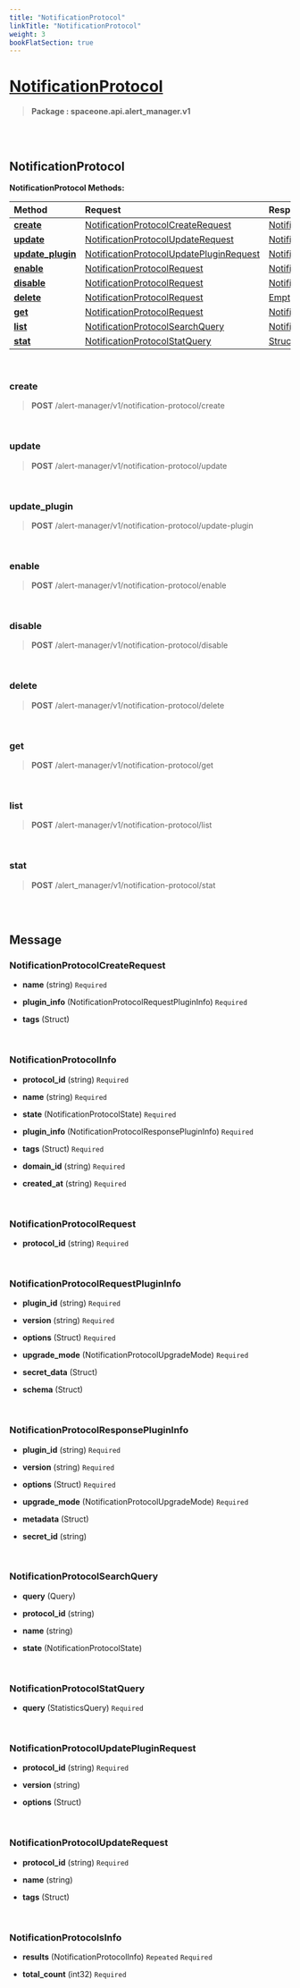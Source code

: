 ```yaml
---
title: "NotificationProtocol"
linkTitle: "NotificationProtocol"
weight: 3
bookFlatSection: true
---
```

# [NotificationProtocol](#NotificationProtocol)



>  **Package : spaceone.api.alert_manager.v1**

<br>
<br>

## NotificationProtocol





**NotificationProtocol Methods:**


| Method | Request | Response |
| :----- | :-------- | :-------- |
| [**create**](./NotificationProtocol#create) | [NotificationProtocolCreateRequest](NotificationProtocol#notificationprotocolcreaterequest) | [NotificationProtocolInfo](NotificationProtocol#notificationprotocolinfo) |
| [**update**](./NotificationProtocol#update) | [NotificationProtocolUpdateRequest](NotificationProtocol#notificationprotocolupdaterequest) | [NotificationProtocolInfo](NotificationProtocol#notificationprotocolinfo) |
| [**update_plugin**](./NotificationProtocol#update_plugin) | [NotificationProtocolUpdatePluginRequest](NotificationProtocol#notificationprotocolupdatepluginrequest) | [NotificationProtocolInfo](NotificationProtocol#notificationprotocolinfo) |
| [**enable**](./NotificationProtocol#enable) | [NotificationProtocolRequest](NotificationProtocol#notificationprotocolrequest) | [NotificationProtocolInfo](NotificationProtocol#notificationprotocolinfo) |
| [**disable**](./NotificationProtocol#disable) | [NotificationProtocolRequest](NotificationProtocol#notificationprotocolrequest) | [NotificationProtocolInfo](NotificationProtocol#notificationprotocolinfo) |
| [**delete**](./NotificationProtocol#delete) | [NotificationProtocolRequest](NotificationProtocol#notificationprotocolrequest) | [Empty](NotificationProtocol#empty) |
| [**get**](./NotificationProtocol#get) | [NotificationProtocolRequest](NotificationProtocol#notificationprotocolrequest) | [NotificationProtocolInfo](NotificationProtocol#notificationprotocolinfo) |
| [**list**](./NotificationProtocol#list) | [NotificationProtocolSearchQuery](NotificationProtocol#notificationprotocolsearchquery) | [NotificationProtocolsInfo](NotificationProtocol#notificationprotocolsinfo) |
| [**stat**](./NotificationProtocol#stat) | [NotificationProtocolStatQuery](NotificationProtocol#notificationprotocolstatquery) | [Struct](NotificationProtocol#struct) |



    
<br>

### create





> **POST** /alert-manager/v1/notification-protocol/create
>






    
<br>

### update





> **POST** /alert-manager/v1/notification-protocol/update
>






    
<br>

### update_plugin





> **POST** /alert-manager/v1/notification-protocol/update-plugin
>






    
<br>

### enable





> **POST** /alert-manager/v1/notification-protocol/enable
>






    
<br>

### disable





> **POST** /alert-manager/v1/notification-protocol/disable
>






    
<br>

### delete





> **POST** /alert-manager/v1/notification-protocol/delete
>






    
<br>

### get





> **POST** /alert-manager/v1/notification-protocol/get
>






    
<br>

### list





> **POST** /alert-manager/v1/notification-protocol/list
>






    
<br>

### stat





> **POST** /alert_manager/v1/notification-protocol/stat
>






    


<br>
<br>

## Message



### NotificationProtocolCreateRequest
* **name** (string)   `Required` 

    
* **plugin_info** (NotificationProtocolRequestPluginInfo)   `Required` 

    
* **tags** (Struct)  

    <br>

### NotificationProtocolInfo
* **protocol_id** (string)   `Required` 

    
* **name** (string)   `Required` 

    
* **state** (NotificationProtocolState)   `Required` 

    
* **plugin_info** (NotificationProtocolResponsePluginInfo)   `Required` 

    
* **tags** (Struct)   `Required` 

    
* **domain_id** (string)   `Required` 

    
* **created_at** (string)   `Required` 

    <br>

### NotificationProtocolRequest
* **protocol_id** (string)   `Required` 

    <br>

### NotificationProtocolRequestPluginInfo
* **plugin_id** (string)   `Required` 

    
* **version** (string)   `Required` 

    
* **options** (Struct)   `Required` 

    
* **upgrade_mode** (NotificationProtocolUpgradeMode)   `Required` 

    
* **secret_data** (Struct)  

    
* **schema** (Struct)  

    <br>

### NotificationProtocolResponsePluginInfo
* **plugin_id** (string)   `Required` 

    
* **version** (string)   `Required` 

    
* **options** (Struct)   `Required` 

    
* **upgrade_mode** (NotificationProtocolUpgradeMode)   `Required` 

    
* **metadata** (Struct)  

    
* **secret_id** (string)  

    <br>

### NotificationProtocolSearchQuery
* **query** (Query)  

    
* **protocol_id** (string)  

    
* **name** (string)  

    
* **state** (NotificationProtocolState)  

    <br>

### NotificationProtocolStatQuery
* **query** (StatisticsQuery)   `Required` 

    <br>

### NotificationProtocolUpdatePluginRequest
* **protocol_id** (string)   `Required` 

    
* **version** (string)  

    
* **options** (Struct)  

    <br>

### NotificationProtocolUpdateRequest
* **protocol_id** (string)   `Required` 

    
* **name** (string)  

    
* **tags** (Struct)  

    <br>

### NotificationProtocolsInfo
* **results** (NotificationProtocolInfo)  `Repeated`    `Required` 

    
* **total_count** (int32)   `Required` 

    <br>
